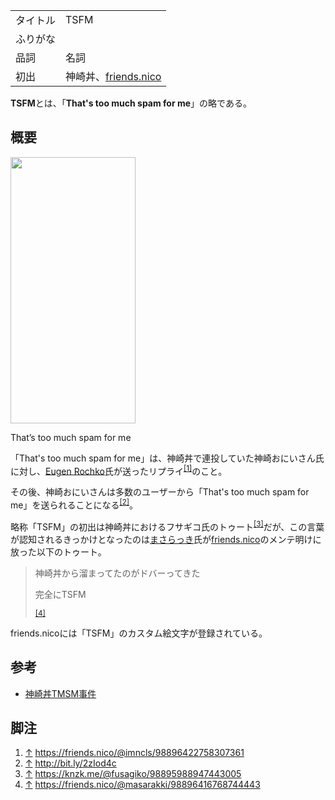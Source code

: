 <div>

|          |                                                      |
|----------|------------------------------------------------------|
| タイトル | TSFM                                                 |
| ふりがな |                                                      |
| 品詞     | 名詞                                                 |
| 初出     | 神崎丼、[friends.nico](/Friends.nico "Friends.nico") |

  
**TSFM**とは、「**That's too much spam for me**」の略である。

## 概要

<div>

<div>

[<img src="/images/thumb/4/42/TSFM.png/200px-TSFM.png" srcset="/images/thumb/4/42/TSFM.png/300px-TSFM.png 1.5x, /images/thumb/4/42/TSFM.png/400px-TSFM.png 2x" width="200" height="426" />](/%E3%83%95%E3%82%A1%E3%82%A4%E3%83%AB:TSFM.png)

<div>

<div>

[](/%E3%83%95%E3%82%A1%E3%82%A4%E3%83%AB:TSFM.png "拡大")

</div>

That’s too much spam for me

</div>

</div>

</div>

「That's too much spam for me」は、神崎丼で連投していた神崎おにいさん氏に対し、[Eugen Rochko](/Eugen_Rochko "Eugen Rochko")氏が送ったリプライ<sup>[\[1\]](#cite_note-1)</sup>のこと。

その後、神崎おにいさんは多数のユーザーから「That's too much spam for me」を送られることになる<sup>[\[2\]](#cite_note-2)</sup>。

略称「TSFM」の初出は神崎丼におけるフサギコ氏のトゥート<sup>[\[3\]](#cite_note-3)</sup>だが、この言葉が認知されるきっかけとなったのは[まさらっき](/%E3%81%BE%E3%81%95%E3%82%89%E3%81%A3%E3%81%8D "まさらっき (存在しないページ)")氏が[friends.nico](/Friends.nico "Friends.nico")のメンテ明けに放った以下のトゥート。

> 神崎丼から溜まってたのがドバーってきた
>
> 完全にTSFM
>
> <sup>[\[4\]](#cite_note-4)</sup>

friends.nicoには「TSFM」のカスタム絵文字が登録されている。

## 参考

-   <a href="https://friends.nico/@parsley/98896445881517430" rel="nofollow">神崎丼TMSM事件</a>

## 脚注

<div>

1.  [↑](#cite_ref-1) <a href="https://friends.nico/@imncls/98896422758307361" rel="nofollow">https://friends.nico/@imncls/98896422758307361</a>
2.  [↑](#cite_ref-2) <a href="http://bit.ly/2zIod4c" rel="nofollow">http://bit.ly/2zIod4c</a>
3.  [↑](#cite_ref-3) <a href="https://knzk.me/@fusagiko/98895988947443005" rel="nofollow">https://knzk.me/@fusagiko/98895988947443005</a>
4.  [↑](#cite_ref-4) <a href="https://friends.nico/@masarakki/98896416768744443" rel="nofollow">https://friends.nico/@masarakki/98896416768744443</a>

</div>

</div>
